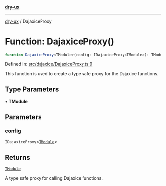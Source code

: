 [**dry-ux**](../README.md)

***

[dry-ux](../README.md) / DajaxiceProxy

# Function: DajaxiceProxy()

```ts
function DajaxiceProxy<TModule>(config: IDajaxiceProxy<TModule>): TModule
```

Defined in: [src/dajaxice/DajaxiceProxy.ts:9](https://github.com/navedr/dry-ux/blob/f464198215bbdbf8f80dadda55a7d0d7eeb0411c/src/dajaxice/DajaxiceProxy.ts#L9)

This function is used to create a type safe proxy for the Dajaxice functions.

## Type Parameters

• **TModule**

## Parameters

### config

`IDajaxiceProxy`\<[`TModule`](DajaxiceProxy.html#dajaxiceproxytmodule)\>

## Returns

[`TModule`](DajaxiceProxy.html#dajaxiceproxytmodule)

A type safe proxy for calling Dajaxice functions.
